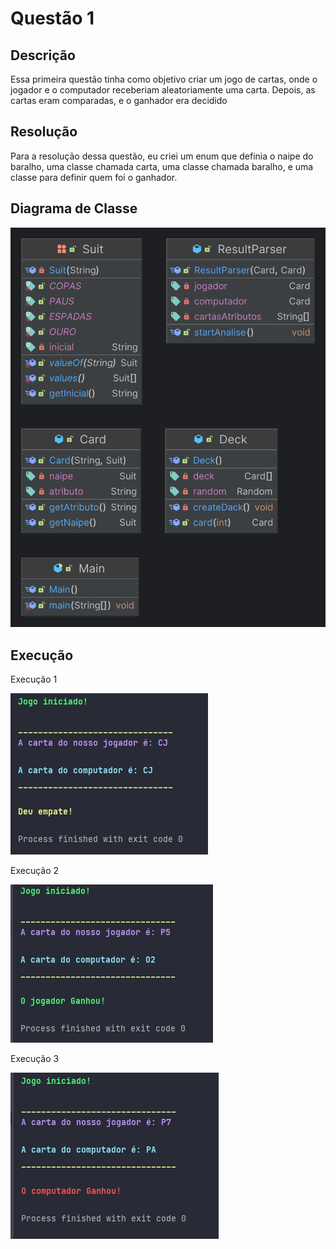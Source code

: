 
# Questão 1

## Descrição
Essa primeira questão tinha como objetivo criar um jogo de cartas, onde o jogador e o computador receberiam aleatoriamente uma carta. Depois, as cartas eram comparadas, e o ganhador era decidido
## Resolução
Para a resolução dessa questão, eu criei um enum que definia o naipe do baralho, uma classe chamada carta, uma classe chamada baralho, e uma classe para definir quem foi o ganhador.
## Diagrama de Classe
![Diagrama de classe](https://github.com/Danilo505/LabWeek3/blob/main/src/Question1/Imagens/DiagramaDeClass1.png)
## Execução
Execução 1

![Execução](https://github.com/Danilo505/LabWeek3/blob/main/src/Question1/Imagens/Execucao1.jpeg)

Execução 2

![Execução](https://github.com/Danilo505/LabWeek3/blob/main/src/Question1/Imagens/Execucao1.2.jpeg)

Execução 3

![Execução](https://github.com/Danilo505/LabWeek3/blob/main/src/Question1/Imagens/Execucao1.3.jpeg)